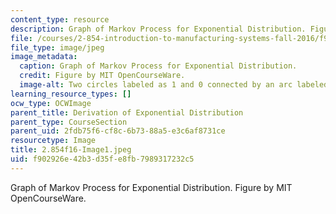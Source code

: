 ```yaml
---
content_type: resource
description: Graph of Markov Process for Exponential Distribution. Figure by MIT OpenCourseWare.
file: /courses/2-854-introduction-to-manufacturing-systems-fall-2016/f902926e42b3d35fe8fb7989317232c5_2.854f16-Image1.jpeg
file_type: image/jpeg
image_metadata:
  caption: Graph of Markov Process for Exponential Distribution.
  credit: Figure by MIT OpenCourseWare.
  image-alt: Two circles labeled as 1 and 0 connected by an arc labeled as u.
learning_resource_types: []
ocw_type: OCWImage
parent_title: Derivation of Exponential Distribution
parent_type: CourseSection
parent_uid: 2fdb75f6-cf8c-6b73-88a5-e3c6af8731ce
resourcetype: Image
title: 2.854f16-Image1.jpeg
uid: f902926e-42b3-d35f-e8fb-7989317232c5
---
```

Graph of Markov Process for Exponential Distribution. Figure by MIT OpenCourseWare.

